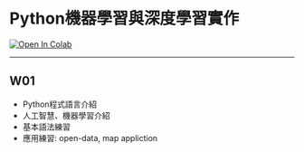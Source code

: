 # Python機器學習與深度學習實作

[![Open In Colab](https://colab.research.google.com/assets/colab-badge.svg)](https://github.com/maloyang/KH20220820_Python_ML_DL)

----

## W01

- Python程式語言介紹
- 人工智慧、機器學習介紹
- 基本語法練習
- 應用練習: open-data, map appliction

